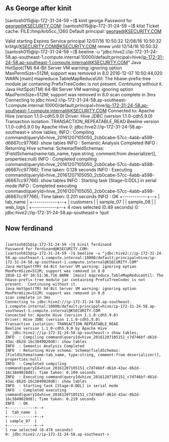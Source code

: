 ## As George after kinit
[santosh015@ip-172-31-24-59 ~]$ kinit george
Password for george@KSECURITY.COM:
[santosh015@ip-172-31-24-59 ~]$ klist
Ticket cache: FILE:/tmp/krb5cc_1260
Default principal: george@KSECURITY.COM

Valid starting     Expires            Service principal
12/07/16 10:50:32  12/08/16 10:50:32  krbtgt/KSECURITY.COM@KSECURITY.COM
	renew until 12/14/16 10:50:32
[santosh015@ip-172-31-24-59 ~]$ beeline -u "jdbc:hive2://ip-172-31-24-58.ap-southeast-1.compute.internal:10000/default;principal=hive/ip-172-31-24-58.ap-southeast-1.compute.internal@KSECURITY.COM"
Java HotSpot(TM) 64-Bit Server VM warning: ignoring option MaxPermSize=512M; support was removed in 8.0
2016-12-07 10:50:44,020 WARN  [main] mapreduce.TableMapReduceUtil: The hbase-prefix-tree module jar containing PrefixTreeCodec is not present.  Continuing without it.
Java HotSpot(TM) 64-Bit Server VM warning: ignoring option MaxPermSize=512M; support was removed in 8.0
scan complete in 3ms
Connecting to jdbc:hive2://ip-172-31-24-58.ap-southeast-1.compute.internal:10000/default;principal=hive/ip-172-31-24-58.ap-southeast-1.compute.internal@KSECURITY.COM
Connected to: Apache Hive (version 1.1.0-cdh5.9.0)
Driver: Hive JDBC (version 1.1.0-cdh5.9.0)
Transaction isolation: TRANSACTION_REPEATABLE_READ
Beeline version 1.1.0-cdh5.9.0 by Apache Hive
0: jdbc:hive2://ip-172-31-24-58.ap-southeast-> show tables;
INFO  : Compiling command(queryId=hive_20161207105050_2cb0cabe-57cc-4abb-a598-d6667cc97766): show tables
INFO  : Semantic Analysis Completed
INFO  : Returning Hive schema: Schema(fieldSchemas:[FieldSchema(name:tab_name, type:string, comment:from deserializer)], properties:null)
INFO  : Completed compiling command(queryId=hive_20161207105050_2cb0cabe-57cc-4abb-a598-d6667cc97766); Time taken: 0.128 seconds
INFO  : Executing command(queryId=hive_20161207105050_2cb0cabe-57cc-4abb-a598-d6667cc97766): show tables
INFO  : Starting task [Stage-0:DDL] in serial mode
INFO  : Completed executing command(queryId=hive_20161207105050_2cb0cabe-57cc-4abb-a598-d6667cc97766); Time taken: 0.201 seconds
INFO  : OK
+------------+--+
|  tab_name  |
+------------+--+
| customers  |
| sample_07  |
| sample_08  |
| web_logs   |
+------------+--+
4 rows selected (0.49 seconds)
0: jdbc:hive2://ip-172-31-24-58.ap-southeast-> !quit

## Now ferdinand
<pre><code>
[santosh015@ip-172-31-24-59 ~]$ kinit ferdinand
Password for ferdinand@KSECURITY.COM:
[santosh015@ip-172-31-24-59 ~]$ beeline -u "jdbc:hive2://ip-172-31-24-58.ap-southeast-1.compute.internal:10000/default;principal=hive/ip-172-31-24-58.ap-southeast-1.compute.internal@KSECURITY.COM"
Java HotSpot(TM) 64-Bit Server VM warning: ignoring option MaxPermSize=512M; support was removed in 8.0
2016-12-07 10:51:36,716 WARN  [main] mapreduce.TableMapReduceUtil: The hbase-prefix-tree module jar containing PrefixTreeCodec is not present.  Continuing without it.
Java HotSpot(TM) 64-Bit Server VM warning: ignoring option MaxPermSize=512M; support was removed in 8.0
scan complete in 3ms
Connecting to jdbc:hive2://ip-172-31-24-58.ap-southeast-1.compute.internal:10000/default;principal=hive/ip-172-31-24-58.ap-southeast-1.compute.internal@KSECURITY.COM
Connected to: Apache Hive (version 1.1.0-cdh5.9.0)
Driver: Hive JDBC (version 1.1.0-cdh5.9.0)
Transaction isolation: TRANSACTION_REPEATABLE_READ
Beeline version 1.1.0-cdh5.9.0 by Apache Hive
0: jdbc:hive2://ip-172-31-24-58.ap-southeast-> show tables;
INFO  : Compiling command(queryId=hive_20161207105151_c7d746bf-d61d-43ac-8b2d-16c3849020d8): show tables
INFO  : Semantic Analysis Completed
INFO  : Returning Hive schema: Schema(fieldSchemas:[FieldSchema(name:tab_name, type:string, comment:from deserializer)], properties:null)
INFO  : Completed compiling command(queryId=hive_20161207105151_c7d746bf-d61d-43ac-8b2d-16c3849020d8); Time taken: 0.109 seconds
INFO  : Executing command(queryId=hive_20161207105151_c7d746bf-d61d-43ac-8b2d-16c3849020d8): show tables
INFO  : Starting task [Stage-0:DDL] in serial mode
INFO  : Completed executing command(queryId=hive_20161207105151_c7d746bf-d61d-43ac-8b2d-16c3849020d8); Time taken: 0.219 seconds
INFO  : OK
+------------+--+
|  tab_name  |
+------------+--+
| sample_07  |
+------------+--+
1 row selected (0.478 seconds)
0: jdbc:hive2://ip-172-31-24-58.ap-southeast->
</code></pre>
